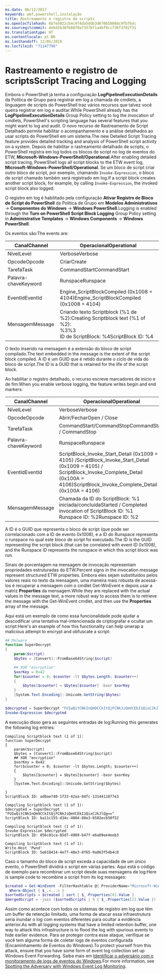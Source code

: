 ```yaml
---
ms.date: 06/12/2017
keywords: wmf,powershell,instalação
title: Rastreamento e registro de scripts
ms.openlocfilehash: 6b7e5022cb4c974da5ddb3d670b5808dc9fb7bdc
ms.sourcegitcommit: debd2b38fb8070a7357bf1a4bf9cc736f3702f31
ms.translationtype: HT
ms.contentlocale: pt-BR
ms.lasthandoff: 12/05/2019
ms.locfileid: "71147796"
---
```

# <a name="script-tracing-and-logging"></a><span data-ttu-id="86c90-103">Rastreamento e registro de scripts</span><span class="sxs-lookup"><span data-stu-id="86c90-103">Script Tracing and Logging</span></span>

<span data-ttu-id="86c90-104">Embora o PowerShell já tenha a configuração **LogPipelineExecutionDetails** da Política de Grupo para registrar em log a chamada de cmdlets, a linguagem de scripts do PowerShell traz vários recursos que talvez você queira registrar em log e auditar.</span><span class="sxs-lookup"><span data-stu-id="86c90-104">While PowerShell already has the **LogPipelineExecutionDetails** Group Policy setting to log the invocation of cmdlets, PowerShell's scripting language has several features that you might want to log and audit.</span></span> <span data-ttu-id="86c90-105">O novo recurso de Rastreamento de Script Detalhado permite habilitar o acompanhamento e a análise detalhados ao usar scripts do PowerShell em um sistema.</span><span class="sxs-lookup"><span data-stu-id="86c90-105">The new Detailed Script Tracing feature provides detailed tracking and analysis of PowerShell script activity on a system.</span></span> <span data-ttu-id="86c90-106">Depois de habilitar o rastreamento detalhado de scripts, o PowerShell registra em log todos os blocos de script no log de eventos do ETW, **Microsoft-Windows-PowerShell/Operational**.</span><span class="sxs-lookup"><span data-stu-id="86c90-106">After enabling detailed script tracing, PowerShell logs all script blocks to the ETW event log, **Microsoft-Windows-PowerShell/Operational**.</span></span> <span data-ttu-id="86c90-107">Se um bloco de script criar outro bloco de script, por exemplo, chamando `Invoke-Expression`, o bloco de script chamado também será registrado em log.</span><span class="sxs-lookup"><span data-stu-id="86c90-107">If a script block creates another script block, for example, by calling `Invoke-Expression`, the invoked script block also logged.</span></span>

<span data-ttu-id="86c90-108">O registro em log é habilitado pela configuração **Ativar Registro de Bloco de Script do PowerShell** da Política de Grupo em **Modelos Administrativos** -> **Componentes do Windows** -> **Windows PowerShell**.</span><span class="sxs-lookup"><span data-stu-id="86c90-108">Logging is enabled through the **Turn on PowerShell Script Block Logging** Group Policy setting in **Administrative Templates** -> **Windows Components** -> **Windows PowerShell**.</span></span>

<span data-ttu-id="86c90-109">Os eventos são:</span><span class="sxs-lookup"><span data-stu-id="86c90-109">The events are:</span></span>

| <span data-ttu-id="86c90-110">Canal</span><span class="sxs-lookup"><span data-stu-id="86c90-110">Channel</span></span> |                               <span data-ttu-id="86c90-111">Operacional</span><span class="sxs-lookup"><span data-stu-id="86c90-111">Operational</span></span>                               |
| ------- | ----------------------------------------------------------------------- |
| <span data-ttu-id="86c90-112">Nível</span><span class="sxs-lookup"><span data-stu-id="86c90-112">Level</span></span>   | <span data-ttu-id="86c90-113">Verbose</span><span class="sxs-lookup"><span data-stu-id="86c90-113">Verbose</span></span>                                                                 |
| <span data-ttu-id="86c90-114">Opcode</span><span class="sxs-lookup"><span data-stu-id="86c90-114">Opcode</span></span>  | <span data-ttu-id="86c90-115">Criar</span><span class="sxs-lookup"><span data-stu-id="86c90-115">Create</span></span>                                                                  |
| <span data-ttu-id="86c90-116">Tarefa</span><span class="sxs-lookup"><span data-stu-id="86c90-116">Task</span></span>    | <span data-ttu-id="86c90-117">CommandStart</span><span class="sxs-lookup"><span data-stu-id="86c90-117">CommandStart</span></span>                                                            |
| <span data-ttu-id="86c90-118">Palavra-chave</span><span class="sxs-lookup"><span data-stu-id="86c90-118">Keyword</span></span> | <span data-ttu-id="86c90-119">Runspace</span><span class="sxs-lookup"><span data-stu-id="86c90-119">Runspace</span></span>                                                                |
| <span data-ttu-id="86c90-120">EventId</span><span class="sxs-lookup"><span data-stu-id="86c90-120">EventId</span></span> | <span data-ttu-id="86c90-121">Engine_ScriptBlockCompiled (0x1008 = 4104)</span><span class="sxs-lookup"><span data-stu-id="86c90-121">Engine_ScriptBlockCompiled (0x1008 = 4104)</span></span>                              |
| <span data-ttu-id="86c90-122">Mensagem</span><span class="sxs-lookup"><span data-stu-id="86c90-122">Message</span></span> | <span data-ttu-id="86c90-123">Criando texto Scriptblock (%1 de %2):</span><span class="sxs-lookup"><span data-stu-id="86c90-123">Creating Scriptblock text (%1 of %2):</span></span> </br> <span data-ttu-id="86c90-124">%3</span><span class="sxs-lookup"><span data-stu-id="86c90-124">%3</span></span> </br> <span data-ttu-id="86c90-125">ID de ScriptBlock: %4</span><span class="sxs-lookup"><span data-stu-id="86c90-125">ScriptBlock ID: %4</span></span> |


<span data-ttu-id="86c90-126">O texto inserido na mensagem é a extensão do bloco de script compilado.</span><span class="sxs-lookup"><span data-stu-id="86c90-126">The text embedded in the message is the extent of the script block compiled.</span></span> <span data-ttu-id="86c90-127">A ID é um GUID que é retido durante o ciclo de vida do bloco de script.</span><span class="sxs-lookup"><span data-stu-id="86c90-127">The ID is a GUID that is retained for the life of the script block.</span></span>

<span data-ttu-id="86c90-128">Ao habilitar o registro detalhado, o recurso escreve marcadores de início e de fim:</span><span class="sxs-lookup"><span data-stu-id="86c90-128">When you enable verbose logging, the feature writes begin and end markers:</span></span>

| <span data-ttu-id="86c90-129">Canal</span><span class="sxs-lookup"><span data-stu-id="86c90-129">Channel</span></span> |                                 <span data-ttu-id="86c90-130">Operacional</span><span class="sxs-lookup"><span data-stu-id="86c90-130">Operational</span></span>                                |
| ------- | -------------------------------------------------------------------------- |
| <span data-ttu-id="86c90-131">Nível</span><span class="sxs-lookup"><span data-stu-id="86c90-131">Level</span></span>   | <span data-ttu-id="86c90-132">Verbose</span><span class="sxs-lookup"><span data-stu-id="86c90-132">Verbose</span></span>                                                                    |
| <span data-ttu-id="86c90-133">Opcode</span><span class="sxs-lookup"><span data-stu-id="86c90-133">Opcode</span></span>  | <span data-ttu-id="86c90-134">Abrir/Fechar</span><span class="sxs-lookup"><span data-stu-id="86c90-134">Open / Close</span></span>                                                               |
| <span data-ttu-id="86c90-135">Tarefa</span><span class="sxs-lookup"><span data-stu-id="86c90-135">Task</span></span>    | <span data-ttu-id="86c90-136">CommandStart/CommandStop</span><span class="sxs-lookup"><span data-stu-id="86c90-136">CommandStart / CommandStop</span></span>                                                 |
| <span data-ttu-id="86c90-137">Palavra-chave</span><span class="sxs-lookup"><span data-stu-id="86c90-137">Keyword</span></span> | <span data-ttu-id="86c90-138">Runspace</span><span class="sxs-lookup"><span data-stu-id="86c90-138">Runspace</span></span>                                                                   |
| <span data-ttu-id="86c90-139">EventId</span><span class="sxs-lookup"><span data-stu-id="86c90-139">EventId</span></span> | <span data-ttu-id="86c90-140">ScriptBlock\_Invoke\_Start\_Detail (0x1009 = 4105) /</span><span class="sxs-lookup"><span data-stu-id="86c90-140">ScriptBlock\_Invoke\_Start\_Detail (0x1009 = 4105) /</span></span> </br> <span data-ttu-id="86c90-141">ScriptBlock\_Invoke\_Complete\_Detail (0x100A = 4106)</span><span class="sxs-lookup"><span data-stu-id="86c90-141">ScriptBlock\_Invoke\_Complete\_Detail (0x100A = 4106)</span></span> |
| <span data-ttu-id="86c90-142">Mensagem</span><span class="sxs-lookup"><span data-stu-id="86c90-142">Message</span></span> | <span data-ttu-id="86c90-143">Chamada da ID do ScriptBlock: %1 iniciada/concluída</span><span class="sxs-lookup"><span data-stu-id="86c90-143">Started / Completed invocation of ScriptBlock ID: %1</span></span> </br> <span data-ttu-id="86c90-144">Runspace ID: %2</span><span class="sxs-lookup"><span data-stu-id="86c90-144">Runspace ID: %2</span></span> |

<span data-ttu-id="86c90-145">A ID é o GUID que representa o bloco de script (que pode ser correlacionado com a ID de evento 0x1008), e a ID do Runspace representa o runspace no qual este bloco de script foi executado.</span><span class="sxs-lookup"><span data-stu-id="86c90-145">The ID is the GUID representing the script block (that can be correlated with event ID 0x1008), and the Runspace ID represents the runspace in which this script block was run.</span></span>

<span data-ttu-id="86c90-146">Sinais de porcentagem na mensagem de invocação representam propriedades estruturadas do ETW.</span><span class="sxs-lookup"><span data-stu-id="86c90-146">Percent signs in the invocation message represent structured ETW properties.</span></span> <span data-ttu-id="86c90-147">Embora eles sejam substituídos pelos valores reais no texto da mensagem, uma maneira mais robusta de acessá-los é recuperar a mensagem com o cmdlet Get-WinEvent e depois usar a matriz **Properties** da mensagem.</span><span class="sxs-lookup"><span data-stu-id="86c90-147">While they are replaced with the actual values in the message text, a more robust way to access them is to retrieve the message with the Get-WinEvent cmdlet, and then use the **Properties** array of the message.</span></span>

<span data-ttu-id="86c90-148">Aqui está um exemplo de como essa funcionalidade pode ajudar a descodificar uma tentativa mal-intencionada de criptografar e ocultar um script:</span><span class="sxs-lookup"><span data-stu-id="86c90-148">Here's an example of how this functionality can help unwrap a malicious attempt to encrypt and obfuscate a script:</span></span>

```powershell
## Malware
function SuperDecrypt
{
    param($script)
    $bytes = [Convert]::FromBase64String($script)

    ## XOR "encryption"
    $xorKey = 0x42
    for($counter = 0; $counter -lt $bytes.Length; $counter++)
    {
        $bytes[$counter] = $bytes[$counter] -bxor $xorKey
    }
    [System.Text.Encoding]::Unicode.GetString($bytes)
}

$decrypted = SuperDecrypt "FUIwQitCNkInQm9CCkItQjFCNkJiQmVCEkI1QixCJkJlQg=="
Invoke-Expression $decrypted
```

<span data-ttu-id="86c90-149">A execução disso gera as seguintes entradas de log:</span><span class="sxs-lookup"><span data-stu-id="86c90-149">Running this generates the following log entries:</span></span>

```Output
Compiling Scriptblock text (1 of 1):
function SuperDecrypt
{
    param($script)
    $bytes = [Convert]::FromBase64String($script)
    ## XOR "encryption"
    $xorKey = 0x42
    for($counter = 0; $counter -lt $bytes.Length; $counter++)
    {
        $bytes[$counter] = $bytes[$counter] -bxor $xorKey
    }
    [System.Text.Encoding]::Unicode.GetString($bytes)

}
ScriptBlock ID: ad8ae740-1f33-42aa-8dfc-1314411877e3

Compiling Scriptblock text (1 of 1):
$decrypted = SuperDecrypt "FUIwQitCNkInQm9CCkItQjFCNkJiQmVCEkI1QixCJkJlQg=="
ScriptBlock ID: ba11c155-d34c-4004-88e3-6502ecb50f52

Compiling Scriptblock text (1 of 1):
Invoke-Expression $decrypted
ScriptBlock ID: 856c01ca-85d7-4989-b47f-e6a09ee4eeb3

Compiling Scriptblock text (1 of 1):
Write-Host 'Pwnd'
ScriptBlock ID: 5e618414-4e77-48e3-8f65-9a863f54b4c8
```

Caso o tamanho do bloco de script exceda a capacidade de um único evento, o PowerShell dividirá o script em várias partes. <span data-ttu-id="86c90-151">Aqui está o código de exemplo para recombinar um script desde suas mensagens de log:</span><span class="sxs-lookup"><span data-stu-id="86c90-151">Here is sample code to recombine a script from its log messages:</span></span>

```powershell
$created = Get-WinEvent -FilterHashtable @{ ProviderName="Microsoft-Windows-PowerShell"; Id = 4104 } |
  Where-Object { $_.<...> }
$sortedScripts = $created | sort { $_.Properties[0].Value }
$mergedScript = -join ($sortedScripts | % { $_.Properties[2].Value })
```

<span data-ttu-id="86c90-152">Assim como acontece com todos os sistemas de registro em log que têm um buffer de retenção limitado, uma forma de atacar essa infraestrutura seria inundar o log com eventos diferentes para ocultar a evidência anterior.</span><span class="sxs-lookup"><span data-stu-id="86c90-152">As with all logging systems that have a limited retention buffer, one way to attack this infrastructure is to flood the log with spurious events to hide earlier evidence.</span></span> <span data-ttu-id="86c90-153">Para se proteger contra esse ataque, verifique se você tem alguma forma de coletar logs de eventos configurada (Encaminhamento de Eventos do Windows).</span><span class="sxs-lookup"><span data-stu-id="86c90-153">To protect yourself from this attack, ensure that you have some form of event log collection set up Windows Event Forwarding.</span></span> <span data-ttu-id="86c90-154">Saiba mais em [Identificar o adversário com o monitoramento de logs de eventos do Windows](https://apps.nsa.gov/iaarchive/library/reports/spotting-the-adversary-with-windows-event-log-monitoring.cfm).</span><span class="sxs-lookup"><span data-stu-id="86c90-154">For more information, see [Spotting the Adversary with Windows Event Log Monitoring](https://apps.nsa.gov/iaarchive/library/reports/spotting-the-adversary-with-windows-event-log-monitoring.cfm).</span></span>